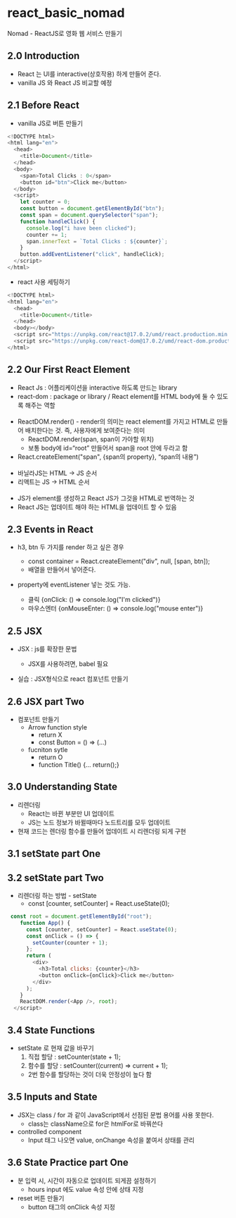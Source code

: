 # react_basic_nomad

Nomad - ReactJS로 영화 웹 서비스 만들기

## 2.0 Introduction

- React 는 UI를 interactive(상호작용) 하게 만들어 준다.
- vanilla JS 와 React JS 비교할 예정

## 2.1 Before React

- vanilla JS로 버튼 만들기

```js
<!DOCTYPE html>
<html lang="en">
  <head>
    <title>Document</title>
  </head>
  <body>
    <span>Total Clicks : 0</span>
    <button id="btn">Click me</button>
  </body>
  <script>
    let counter = 0;
    const button = document.getElementById("btn");
    const span = document.querySelector("span");
    function handleClick() {
      console.log("i have been clicked");
      counter += 1;
      span.innerText = `Total Clicks : ${counter}`;
    }
    button.addEventListener("click", handleClick);
  </script>
</html>
```

- react 사용 세팅하기

```js
<!DOCTYPE html>
<html lang="en">
  <head>
    <title>Document</title>
  </head>
  <body></body>
  <script src="https://unpkg.com/react@17.0.2/umd/react.production.min.js"></script>
  <script src="https://unpkg.com/react-dom@17.0.2/umd/react-dom.production.min.js"></script>
</html>
```

## 2.2 Our First React Element

- React Js : 어플리케이션을 interactive 하도록 만드는 library
- react-dom : package or library / React element를 HTML body에 둘 수 있도록 해주는 역할
  <br><br>
- ReactDOM.render() - render의 의미는 react element를 가지고 HTML로 만들어 배치한다는 것. 즉, 사용자에게 보여준다는 의미
  - ReactDOM.render(span, span이 가야할 위치)
  - 보통 body에 id=“root” 만들어서 span을 root 안에 두라고 함
- React.createElement("span", {span의 property}, “span의 내용”)
  <br><br>
- 바닐라JS는 HTML -> JS 순서
- 리액트는 JS -> HTML 순서
  <br><br>
- JS가 element를 생성하고 React JS가 그것을 HTML로 번역하는 것
- React JS는 업데이트 해야 하는 HTML을 업데이트 할 수 있음

## 2.3 Events in React

- h3, btn 두 가지를 render 하고 싶은 경우

  - const container = React.createElement("div", null, [span, btn]);
  - 배열을 만들어서 넣어준다.

- property에 eventListener 넣는 것도 가능.
  - 클릭 {onClick: () => console.log("I'm clicked")}
  - 마우스엔터 {onMouseEnter: () => console.log("mouse enter")}

## 2.5 JSX

- JSX : js를 확장한 문법

  - JSX를 사용하려면, babel 필요

- 실습 : JSX형식으로 react 컴포넌트 만들기

## 2.6 JSX part Two

- 컴포넌트 만들기
  - Arrow function style
    - return X
    - const Button = () => (...)
  - fucniton sytle
    - return O
    - function Title() {... return();}

## 3.0 Understanding State

- 리렌더링
  - React는 바뀐 부분만 UI 업데이트
  - JS는 노드 정보가 바뀔때마다 노드트리를 모두 업데이트
- 현재 코드는 렌더링 함수를 만들어 업데이트 시 리렌더링 되게 구현

## 3.1 setState part One

## 3.2 setState part Two

- 리렌더링 하는 방법 - setState
  - const [counter, setCounter] = React.useState(0);

```js
 const root = document.getElementById("root");
    function App() {
      const [counter, setCounter] = React.useState(0);
      const onClick = () => {
        setCounter(counter + 1);
      };
      return (
        <div>
          <h3>Total clicks: {counter}</h3>
          <button onClick={onClick}>Click me</button>
        </div>
      );
    }
    ReactDOM.render(<App />, root);
  </script>
```

## 3.4 State Functions

- setState 로 현재 값을 바꾸기
  1. 직접 할당 : setCounter(state + 1);
  2. 함수를 할당 : setCounter((current) => current + 1);
  - 2번 함수를 할당하는 것이 더욱 안정성이 높다 함

## 3.5 Inputs and State

- JSX는 class / for 과 같이 JavaScript에서 선점된 문법 용어를 사용 못한다.
  - class는 className으로 for은 htmlFor로 바꿔쓴다
- controlled component
  - Input 태그 나오면 value, onChange 속성을 붙여서 상태를 관리

## 3.6 State Practice part One

- 분 입력 시, 시간이 자동으로 업데이트 되게끔 설정하기
  - hours input 에도 value 속성 안에 상태 지정
- reset 버튼 만들기
  - button 태그의 onClick 속성 지정

